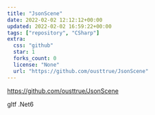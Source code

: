 ```yaml
---
title: "JsonScene"
date: 2022-02-02 12:12:12+00:00
updated: 2022-02-02 16:59:22+00:00
tags: ["repository", "CSharp"]
extra:
  css: "github"
  star: 1
  forks_count: 0
  license: "None"
  url: "https://github.com/ousttrue/JsonScene"
---
```


<https://github.com/ousttrue/JsonScene>

gltf .Net6
